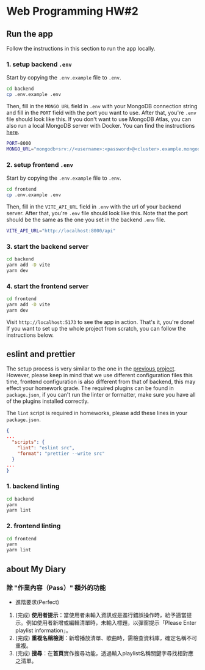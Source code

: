 # Web Programming HW#2
## Run the app

Follow the instructions in this section to run the app locally.

### 1. setup backend `.env`

Start by copying the `.env.example` file to `.env`.

```bash
cd backend
cp .env.example .env
```

Then, fill in the `MONGO_URL` field in `.env` with your MongoDB connection string and fill in the `PORT` field with the port you want to use. After that, you're `.env` file should look like this. If you don't want to use MongoDB Atlas, you can also run a local MongoDB server with Docker. You can find the instructions [here](https://hub.docker.com/_/mongo).

```bash
PORT=8000
MONGO_URL="mongodb+srv://<username>:<password>@<cluster>.example.mongodb.net/?retryWrites=true&w=majority"
```

### 2. setup frontend `.env`

Start by copying the `.env.example` file to `.env`.

```bash
cd frontend
cp .env.example .env
```

Then, fill in the `VITE_API_URL` field in `.env` with the url of your backend server. After that, you're `.env` file should look like this. Note that the port should be the same as the one you set in the backend `.env` file.

```bash
VITE_API_URL="http://localhost:8000/api"
```

### 3. start the backend server

```bash
cd backend
yarn add -D vite
yarn dev
```

### 4. start the frontend server

```bash
cd frontend
yarn add -D vite
yarn dev
```

Visit `http://localhost:5173` to see the app in action. That's it, you're done! If you want to set up the whole project from scratch, you can follow the instructions below.

## eslint and prettier

The setup process is very similar to the one in the [previous project](https://github.com/ntuee-web-programming/112-1-unit1-todo-list). However, please keep in mind that we use different configuration files this time, frontend configuration is also different from that of backend, this may effect your homework grade. The required plugins can be found in `package.json`, if you can't run the linter or formatter, make sure you have all of the plugins installed correctly.

The `lint` script is required in homeworks, please add these lines in your `package.json`.

```json
{
...
  "scripts": {
    "lint": "eslint src",
    "format": "prettier --write src"
  }
...
}
```
### 1. backend linting
```bash
cd backend
yarn
yarn lint
```
### 2. frontend linting
```bash
cd frontend
yarn 
yarn lint
```


## about My Diary

### 除 "作業內容（Pass）" 額外的功能

- 進階要求(Perfect)

1. (完成) **使用者提示**：當使用者未輸入資訊或是進行錯誤操作時，給予適當提示。例如使用者新增或編輯清單時，未輸入標題，以彈窗提示「Please Enter playlist information」。
2. (完成) **重複名稱檢測**：新增播放清單、歌曲時，需檢查資料庫，確定名稱不可重複。
3. (完成) **搜尋**：在**首頁**實作搜尋功能，透過輸入playlist名稱關鍵字尋找相對應之清單。